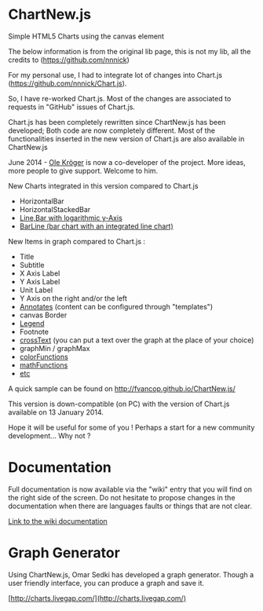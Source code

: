 ChartNew.js
===========


Simple HTML5 Charts using the canvas element


The below information is from the original lib page, this is not my lib, all the credits to (https://github.com/nnnick) 


For my personal use, I had to integrate lot of changes into Chart.js (https://github.com/nnnick/Chart.js).

So, I have re-worked Chart.js. Most of the changes are associated to requests in "GitHub" issues of Chart.js.

Chart.js has been completely rewritten since ChartNew.js has been developed; Both code are now completely different. Most of the functionalities inserted in the new version of Chart.js are also available in ChartNew.js

June 2014 - [Ole Kröger](http://github.com/Wikunia) is now a co-developer of the project. More ideas, more people to give support. Welcome to him.



New Charts integrated in this version compared to Chart.js

* HorizontalBar
* HorizontalStackedBar
* [Line,Bar with logarithmic y-Axis](../../wiki/100_110_Scale)
* [BarLine (bar chart with an integrated line chart)](../../wiki/070_020_Bar#barline)


New Items in graph compared to Chart.js :

* Title
* Subtitle
* X Axis Label
* Y Axis Label
* Unit Label
* Y Axis on the right and/or the left
* [Annotates](../../wiki/100_020_Annotations) (content can be configured through "templates")
* canvas Border
* [Legend](../../wiki/100_090_Legend)
* Footnote
* [crossText](../../wiki/100_040_CrossText) (you can put a text over the graph at the place of your choice)
* graphMin / graphMax
* [colorFunctions](../../wiki/130_color_functions)
* [mathFunctions](../../wiki/170_Math_functions)
* [etc](https://github.com/FVANCOP/ChartNew.js/wiki)


A quick sample can be found on http://fvancop.github.io/ChartNew.js/


This version is down-compatible (on PC) with the version of Chart.js available on 13 January 2014.

Hope it will be useful for some of you ! Perhaps a start for a new community development... Why not ?

# Documentation

Full documentation is now available via the "wiki" entry that you will find on the right side of the screen. Do not hesitate to propose changes in the documentation when there are languages faults or things that are not clear.


[Link to the wiki documentation](https://github.com/FVANCOP/ChartNew.js/wiki)


# Graph Generator

Using ChartNew.js, Omar Sedki has developed a graph generator. Though a user friendly interface, you can produce a graph and save it.


[http://charts.livegap.com/](http://charts.livegap.com/)
